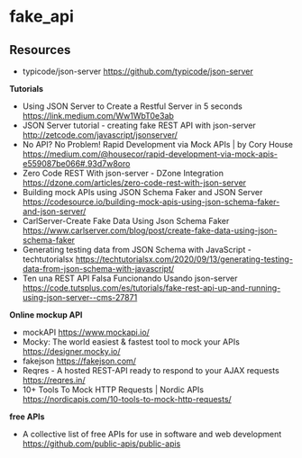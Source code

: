 # fake_api

## Resources

- typicode/json-server https://github.com/typicode/json-server

**Tutorials**

- Using JSON Server to Create a Restful Server in 5 seconds https://link.medium.com/Ww1WbT0e3ab
- JSON Server tutorial - creating fake REST API with json-server http://zetcode.com/javascript/jsonserver/
- No API? No Problem! Rapid Development via Mock APIs | by Cory House https://medium.com/@housecor/rapid-development-via-mock-apis-e559087be066#.93d7w8oro
- Zero Code REST With json-server - DZone Integration https://dzone.com/articles/zero-code-rest-with-json-server
- Building mock APIs using JSON Schema Faker and JSON Server https://codesource.io/building-mock-apis-using-json-schema-faker-and-json-server/
- CarlServer-Create Fake Data Using Json Schema Faker https://www.carlserver.com/blog/post/create-fake-data-using-json-schema-faker
- Generating testing data from JSON Schema with JavaScript - techtutorialsx https://techtutorialsx.com/2020/09/13/generating-testing-data-from-json-schema-with-javascript/
- Ten una REST API Falsa Funcionando Usando json-server https://code.tutsplus.com/es/tutorials/fake-rest-api-up-and-running-using-json-server--cms-27871


**Online mockup API**

- mockAPI https://www.mockapi.io/
- Mocky: The world easiest & fastest tool to mock your APIs https://designer.mocky.io/
- fakejson https://fakejson.com/
- Reqres - A hosted REST-API ready to respond to your AJAX requests https://reqres.in/
- 10+ Tools To Mock HTTP Requests | Nordic APIs https://nordicapis.com/10-tools-to-mock-http-requests/


**free APIs**

- A collective list of free APIs for use in software and web development https://github.com/public-apis/public-apis


